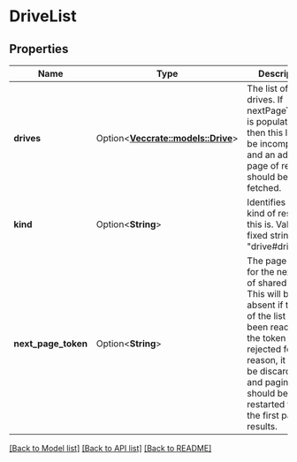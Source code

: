 # DriveList

## Properties

Name | Type | Description | Notes
------------ | ------------- | ------------- | -------------
**drives** | Option<[**Vec<crate::models::Drive>**](Drive.md)> | The list of shared drives. If nextPageToken is populated, then this list may be incomplete and an additional page of results should be fetched. | [optional]
**kind** | Option<**String**> | Identifies what kind of resource this is. Value: the fixed string \"drive#driveList\". | [optional][default to drive#driveList]
**next_page_token** | Option<**String**> | The page token for the next page of shared drives. This will be absent if the end of the list has been reached. If the token is rejected for any reason, it should be discarded, and pagination should be restarted from the first page of results. | [optional]

[[Back to Model list]](../README.md#documentation-for-models) [[Back to API list]](../README.md#documentation-for-api-endpoints) [[Back to README]](../README.md)



